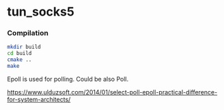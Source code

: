 # tun_socks5

### Compilation

```sh
mkdir build
cd build
cmake ..
make
```

Epoll is used for polling. Could be also Poll. 

https://www.ulduzsoft.com/2014/01/select-poll-epoll-practical-difference-for-system-architects/

